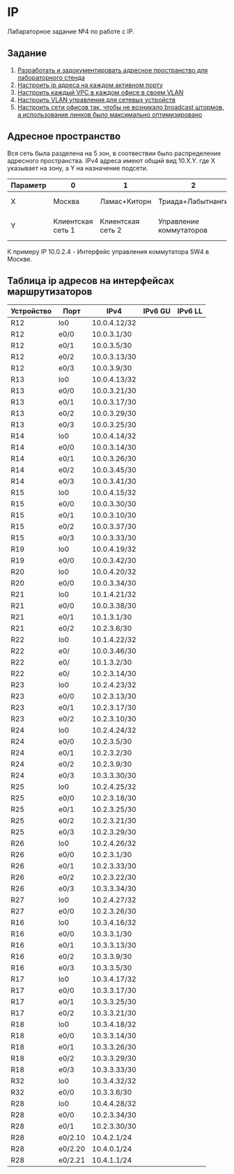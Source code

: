 # IP
Лабараторное задание №4 по работе с IP.

## Задание
1. [Разработать и задокументировать адресное пространство для лабораторного стенда](#chapter-0)
2. [Настроить ip адреса на каждом активном порту](#chapter-1)
4. [Настроить каждый VPC в каждом офисе в своем VLAN](#chapter-2)
5. [Настроить VLAN управления для сетевых устройств](#chapter-3)
6. [Настроить сети офисов так, чтобы не возникало broadcast штормов, а использование линков было максимально оптимизировано](#chapter-4)

<a id="chapter-0"></a>
## Адресное пространство

Вся сеть была разделена на 5 зон, в соотвествии было распределение адресного пространства.
IPv4 адреса имеют общий вид 10.X.Y. где X указывает на зону, а Y на назначение подсети.

Параметр | 0 | 1 | 2 | 3 | 4 |
--- | --- | --- | --- | --- | --- 
X | Москва | Ламас+Киторн | Триада+Лабытнанги | С.-Петербург | Чокурдах 
Y | Клиентская сеть 1 | Клиентская сеть 2 | Управление коммутаторов | Меж роутерные линки | Роутеры 

К примеру IP 10.0.2.4 - Интерфейс управления коммутатора SW4 в Москве.

<a id="chapter-1"></a>
## Таблица ip адресов на интерфейсах маршрутизаторов

Устройство | Порт | IPv4 | IPv6 GU | IPv6 LL
--- | --- | --- | --- | --- 
R12 | lo0 | 10.0.4.12/32 |  |
R12 | e0/0 | 10.0.3.1/30 |  |
R12 | e0/1 | 10.0.3.5/30 |  |
R12 | e0/2 | 10.0.3.13/30 |  |
R12 | e0/3 | 10.0.3.9/30 |  |
R13 | lo0 | 10.0.4.13/32 |  |
R13 | e0/0 | 10.0.3.21/30 |  |
R13 | e0/1 | 10.0.3.17/30 |  |
R13 | e0/2 | 10.0.3.29/30 |  | 
R13 | e0/3 | 10.0.3.25/30 |  | 
R14 | lo0 | 10.0.4.14/32 |  | 
R14 | e0/0 | 10.0.3.14/30 |  | 
R14 | e0/1 | 10.0.3.26/30 |  | 
R14 | e0/2 | 10.0.3.45/30 |  | 
R14 | e0/3 | 10.0.3.41/30 |  | 
R15 | lo0 | 10.0.4.15/32 |  | 
R15 | e0/0 | 10.0.3.30/30 |  | 
R15 | e0/1 | 10.0.3.10/30 |  | 
R15 | e0/2 | 10.0.3.37/30 |  | 
R15 | e0/3 | 10.0.3.33/30 |  | 
R19 | lo0 | 10.0.4.19/32 |  | 
R19 | e0/0 | 10.0.3.42/30 |  | 
R20 | lo0 | 10.0.4.20/32 |  | 
R20 | e0/0 | 10.0.3.34/30 |  | 
R21 | lo0 | 10.1.4.21/32 |  | 
R21 | e0/0 | 10.0.3.38/30 |  | 
R21 | e0/1 | 10.1.3.1/30 |  | 
R21 | e0/2 | 10.2.3.6/30 |  |  
R22 | lo0 | 10.1.4.22/32 |  | 
R22 | e0/ | 10.0.3.46/30 |  | 
R22 | e0/ | 10.1.3.2/30 |  | 
R22 | e0/ | 10.2.3.14/30 |  | 
R23 | lo0 | 10.2.4.23/32 |  | 
R23 | e0/0 | 10.2.3.13/30 |  | 
R23 | e0/1 | 10.2.3.17/30 |  | 
R23 | e0/2 | 10.2.3.10/30 |  | 
R24 | lo0 | 10.2.4.24/32 |  | 
R24 | e0/0 | 10.2.3.5/30 |  | 
R24 | e0/1 | 10.2.3.2/30 |  | 
R24 | e0/2 | 10.2.3.9/30 |  | 
R24 | e0/3 | 10.3.3.30/30 |  |  
R25 | lo0 | 10.2.4.25/32 |  | 
R25 | e0/0 | 10.2.3.18/30 |  | 
R25 | e0/1 | 10.2.3.25/30 |  | 
R25 | e0/2 | 10.2.3.21/30 |  | 
R25 | e0/3 | 10.2.3.29/30 |  |  
R26 | lo0 | 10.2.4.26/32 |  | 
R26 | e0/0 | 10.2.3.1/30 |  | 
R26 | e0/1 | 10.2.3.33/30 |  | 
R26 | e0/2 | 10.2.3.22/30 |  | 
R26 | e0/3 | 10.3.3.34/30 |  |  
R27 | lo0 | 10.2.4.27/32 |  | 
R27 | e0/0 | 10.2.3.26/30 |  | 
R16 | lo0 | 10.3.4.16/32 |  | 
R16 | e0/0 | 10.3.3.1/30 |  | 
R16 | e0/1 | 10.3.3.13/30 |  | 
R16 | e0/2 | 10.3.3.9/30 |  | 
R16 | e0/3 | 10.3.3.5/30 |  |  
R17 | lo0 | 10.3.4.17/32 |  | 
R17 | e0/0 | 10.3.3.17/30 |  | 
R17 | e0/1 | 10.3.3.25/30 |  | 
R17 | e0/2 | 10.3.3.21/30 |  |  
R18 | lo0 | 10.3.4.18/32 |  | 
R18 | e0/0 | 10.3.3.14/30 |  | 
R18 | e0/1 | 10.3.3.26/30 |  | 
R18 | e0/2 | 10.3.3.29/30 |  | 
R18 | e0/3 | 10.3.3.33/30 |  |   
R32 | lo0 | 10.3.4.32/32 |  | 
R32 | e0/0 | 10.3.3.6/30 |  | 
R28 | lo0 | 10.4.4.28/32 |  | 
R28 | e0/0 | 10.2.3.34/30 |  | 
R28 | e0/1 | 10.2.3.30/30 |  | 
R28 | e0/2.10 | 10.4.2.1/24 |  | 
R28 | e0/2.20 | 10.4.0.1/24 |  | 
R28 | e0/2.21 | 10.4.1.1/24 |  | 


